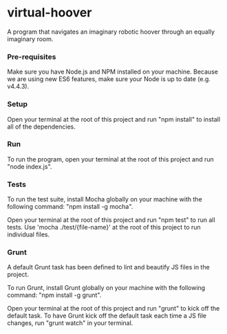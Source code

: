 # virtual-hoover
A program that navigates an imaginary robotic hoover through an equally imaginary room.

### Pre-requisites

Make sure you have Node.js and NPM installed on your machine. Because we are using new ES6 features, make sure your Node is up to date (e.g. v4.4.3).

### Setup

Open your terminal at the root of this project and run "npm install" to install all of the dependencies.

### Run

To run the program, open your terminal at the root of this project and run "node index.js".

### Tests

To run the test suite, install Mocha globally on your machine with the following command: "npm install -g mocha".

Open your terminal at the root of this project and run "npm test" to run all tests. Use 'mocha ./test/{file-name}' at the root of this project to run individual files.

### Grunt

A default Grunt task has been defined to lint and beautify JS files in the project.

To run Grunt, install Grunt globally on your machine with the following command: "npm install -g grunt".

Open your terminal at the root of this project and run "grunt" to kick off the default task. To have Grunt kick off the default task each time a JS file changes, run "grunt watch" in your terminal.

